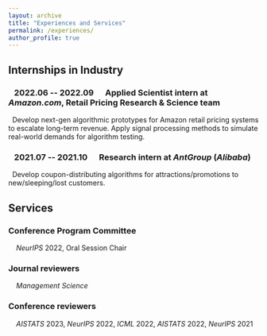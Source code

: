 ```yaml
---
layout: archive
title: "Experiences and Services"
permalink: /experiences/
author_profile: true
---
```



## Internships in Industry

### &nbsp;&nbsp;  2022.06 -- 2022.09 &nbsp;&nbsp;&nbsp;&nbsp; Applied Scientist intern at *Amazon.com*, Retail Pricing Research & Science team <br>
&nbsp;&nbsp;Develop next-gen algorithmic prototypes for Amazon retail pricing systems to escalate long-term revenue. Apply signal processing methods to simulate real-world demands for algorithm testing.

### &nbsp;&nbsp;  2021.07 -- 2021.10 &nbsp;&nbsp;&nbsp;&nbsp; Research intern at *AntGroup* (*Alibaba*) <br>
&nbsp;&nbsp;Develop coupon-distributing algorithms for attractions/promotions to new/sleeping/lost customers.

## Services

### Conference Program Committee

&nbsp; &nbsp; *NeurIPS* 2022, Oral Session Chair

### Journal reviewers

&nbsp; &nbsp; *Management Science*

### Conference reviewers

&nbsp; &nbsp; *AISTATS* 2023, *NeurIPS* 2022, *ICML* 2022, *AISTATS* 2022, *NeurIPS* 2021
